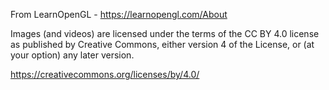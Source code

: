 From LearnOpenGL - https://learnopengl.com/About

Images (and videos) are licensed under the terms of the CC BY 4.0 license as published by Creative Commons, either
version 4 of the License, or (at your option) any later version.

https://creativecommons.org/licenses/by/4.0/

